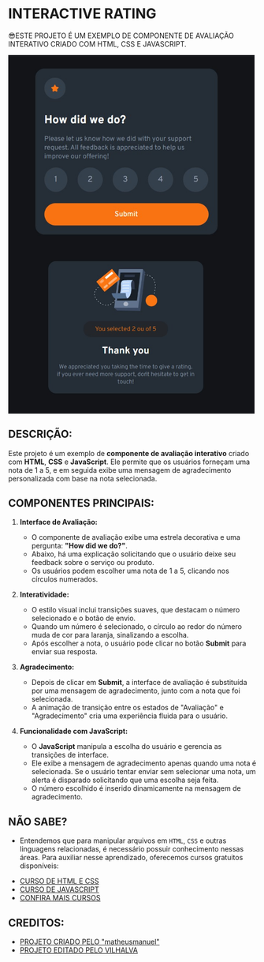 # INTERACTIVE RATING 
😎ESTE PROJETO É UM EXEMPLO DE COMPONENTE DE AVALIAÇÃO INTERATIVO CRIADO COM HTML, CSS E JAVASCRIPT.

<img src="./IMAGENS/FOTO_01.jpg" align="center" width="500"> <br>
<img src="./IMAGENS/FOTO_02.jpg" align="center" width="500"> <br>

## DESCRIÇÃO:
Este projeto é um exemplo de **componente de avaliação interativo** criado com **HTML**, **CSS** e **JavaScript**. Ele permite que os usuários forneçam uma nota de 1 a 5, e em seguida exibe uma mensagem de agradecimento personalizada com base na nota selecionada.

## COMPONENTES PRINCIPAIS:
1. **Interface de Avaliação:**
   - O componente de avaliação exibe uma estrela decorativa e uma pergunta: **"How did we do?"**.
   - Abaixo, há uma explicação solicitando que o usuário deixe seu feedback sobre o serviço ou produto.
   - Os usuários podem escolher uma nota de 1 a 5, clicando nos círculos numerados.

2. **Interatividade:**
   - O estilo visual inclui transições suaves, que destacam o número selecionado e o botão de envio. 
   - Quando um número é selecionado, o círculo ao redor do número muda de cor para laranja, sinalizando a escolha.
   - Após escolher a nota, o usuário pode clicar no botão **Submit** para enviar sua resposta.

3. **Agradecimento:**
   - Depois de clicar em **Submit**, a interface de avaliação é substituída por uma mensagem de agradecimento, junto com a nota que foi selecionada.
   - A animação de transição entre os estados de "Avaliação" e "Agradecimento" cria uma experiência fluida para o usuário.

4. **Funcionalidade com JavaScript:**
   - O **JavaScript** manipula a escolha do usuário e gerencia as transições de interface.
   - Ele exibe a mensagem de agradecimento apenas quando uma nota é selecionada. Se o usuário tentar enviar sem selecionar uma nota, um alerta é disparado solicitando que uma escolha seja feita.
   - O número escolhido é inserido dinamicamente na mensagem de agradecimento.

## NÃO SABE?
- Entendemos que para manipular arquivos em `HTML`, `CSS` e outras linguagens relacionadas, é necessário possuir conhecimento nessas áreas. Para auxiliar nesse aprendizado, oferecemos cursos gratuitos disponíveis:
* [CURSO DE HTML E CSS](https://github.com/VILHALVA/CURSO-DE-HTML-E-CSS)
* [CURSO DE JAVASCRIPT](https://github.com/VILHALVA/CURSO-DE-JAVASCRIPT)
* [CONFIRA MAIS CURSOS](https://github.com/VILHALVA?tab=repositories&q=+topic:CURSO)

## CREDITOS:
- [PROJETO CRIADO PELO "matheusmanuel"](https://github.com/matheusmanuel/Interactive-rating-component)
- [PROJETO EDITADO PELO VILHALVA](https://github.com/VILHALVA)

